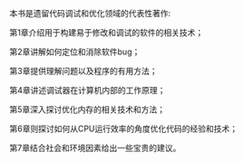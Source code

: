 本书是遗留代码调试和优化领域的代表性著作:

第1章介绍用于构建易于修改和调试的软件的相关技术；

第2章讲解如何定位和消除软件bug；

第3章提供理解问题以及程序的有用方法；

第4章讲述调试器在计算机内部的工作原理；

第5章深入探讨优化内存的相关技术和方法；

第6章则探讨如何从CPU运行效率的角度优化代码的经验和技术；

第7章结合社会和环境因素给出一些宝贵的建议。